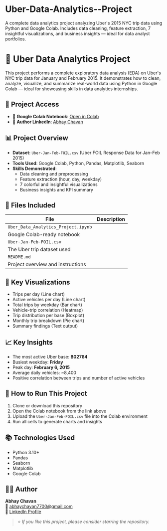 # Uber-Data-Analytics--Project
A complete data analytics project analyzing Uber's 2015 NYC trip data using Python and Google Colab. Includes data cleaning, feature extraction, 7 insightful visualizations, and business insights — ideal for data analyst portfolios.


# 🚖 Uber Data Analytics Project

This project performs a complete exploratory data analysis (EDA) on Uber's NYC trip data for January and February 2015. It demonstrates how to clean, analyze, visualize, and summarize real-world data using Python in Google Colab — ideal for showcasing skills in data analytics internships.



## 🔗 Project Access

- 📘 **Google Colab Notebook**: [Open in Colab](https://colab.research.google.com/drive/17b2xkQmKcZUZrEv2tJlWZMcQ3YEV952K?usp=sharing)  
- 👤 **Author LinkedIn**: [Abhay Chavan](https://www.linkedin.com/in/abhay-chavan7)



## 📊 Project Overview

- **Dataset**: `Uber-Jan-Feb-FOIL.csv` (Uber FOIL Response Data for Jan–Feb 2015)
- **Tools Used**: Google Colab, Python, Pandas, Matplotlib, Seaborn
- **Skills Demonstrated**:
  - Data cleaning and preprocessing
  - Feature extraction (hour, day, weekday)
  - 7 colorful and insightful visualizations
  - Business insights and KPI summary



## 📁 Files Included

| File | Description                  |
|------|------------------------------|
| `Uber_Data_Analytics_Project.ipynb` |
|  Google Colab-ready notebook        |
| `Uber-Jan-Feb-FOIL.csv`             | 
|  The Uber trip dataset used         |
| `README.md`                         | 
|  Project overview and instructions  |



## 📌 Key Visualizations

- Trips per day (Line chart)
- Active vehicles per day (Line chart)
- Total trips by weekday (Bar chart)
- Vehicle-trip correlation (Heatmap)
- Trip distribution per base (Boxplot)
- Monthly trip breakdown (Pie chart)
- Summary findings (Text output)



## 📈 Key Insights

- The most active Uber base: **B02764**
- Busiest weekday: **Friday**
- Peak day: **February 6, 2015**
- Average daily vehicles: ~8,400
- Positive correlation between trips and number of active vehicles


## 🚀 How to Run This Project

1. Clone or download this repository
2. Open the Colab notebook from the link above
3. Upload the `Uber-Jan-Feb-FOIL.csv` file into the Colab environment
4. Run all cells to generate charts and insights



## 📚 Technologies Used

- Python 3.10+
- Pandas
- Seaborn
- Matplotlib
- Google Colab



## 👨‍💻 Author

**Abhay Chavan**  
📧 abhaychavan7700@gmail.com  
🔗 [LinkedIn Profile](https://www.linkedin.com/in/abhay-chavan7)



> ⭐ _If you like this project, please consider starring the repository._
